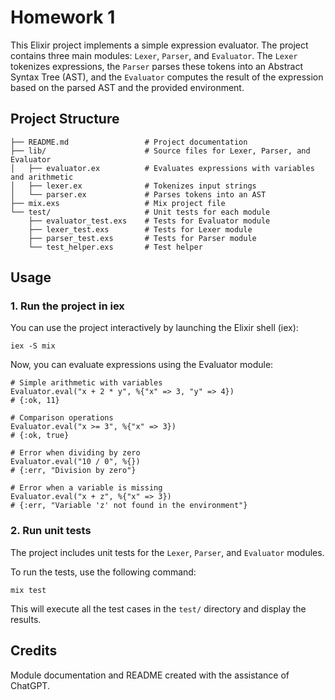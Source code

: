 # Homework 1

This Elixir project implements a simple expression evaluator. The project contains three main modules: `Lexer`, `Parser`, and `Evaluator`. The `Lexer` tokenizes expressions, the `Parser` parses these tokens into an Abstract Syntax Tree (AST), and the `Evaluator` computes the result of the expression based on the parsed AST and the provided environment.

## Project Structure

```
├── README.md                 # Project documentation
├── lib/                      # Source files for Lexer, Parser, and Evaluator
│   ├── evaluator.ex          # Evaluates expressions with variables and arithmetic
│   ├── lexer.ex              # Tokenizes input strings
│   └── parser.ex             # Parses tokens into an AST
├── mix.exs                   # Mix project file
└── test/                     # Unit tests for each module
    ├── evaluator_test.exs    # Tests for Evaluator module
    ├── lexer_test.exs        # Tests for Lexer module
    ├── parser_test.exs       # Tests for Parser module
    └── test_helper.exs       # Test helper
```

## Usage

### 1. Run the project in iex

You can use the project interactively by launching the Elixir shell (iex):

```
iex -S mix
```

Now, you can evaluate expressions using the Evaluator module:

```
# Simple arithmetic with variables
Evaluator.eval("x + 2 * y", %{"x" => 3, "y" => 4})
# {:ok, 11}

# Comparison operations
Evaluator.eval("x >= 3", %{"x" => 3})
# {:ok, true}

# Error when dividing by zero
Evaluator.eval("10 / 0", %{})
# {:err, "Division by zero"}

# Error when a variable is missing
Evaluator.eval("x + z", %{"x" => 3})
# {:err, "Variable 'z' not found in the environment"}
```

### 2. Run unit tests

The project includes unit tests for the `Lexer`, `Parser`, and `Evaluator` modules.

To run the tests, use the following command:

```
mix test
```

This will execute all the test cases in the `test/` directory and display the results.

## Credits

Module documentation and README created with the assistance of ChatGPT.
